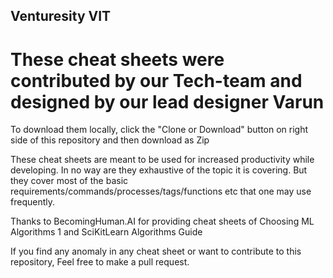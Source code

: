 ## Venturesity VIT ##

# These cheat sheets were contributed by our Tech-team and designed by our lead designer Varun #

To download them locally, click the "Clone or Download" button on right side of this repository and then download as Zip

These cheat sheets are meant to be used for increased productivity while developing. In no way are they exhaustive of the topic it is covering.
But they cover most of the basic requirements/commands/processes/tags/functions etc that one may use frequently.

Thanks to BecomingHuman.AI for providing cheat sheets of Choosing ML Algorithms 1 and SciKitLearn Algorithms Guide

If you find any anomaly in any cheat sheet or want to contribute to this repository, Feel free to make a pull request.
